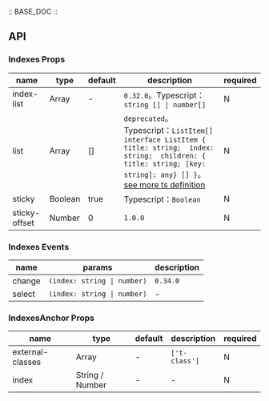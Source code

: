 :: BASE_DOC ::

## API

### Indexes Props

 name          | type    | default | description                                                                                                                                                                                                                                                | required 
---------------|---------|---------|------------------------------------------------------------------------------------------------------------------------------------------------------------------------------------------------------------------------------------------------------------|----------
 index-list    | Array   | -       | `0.32.0`。Typescript：`string [] \| number[]`                                                                                                                                                                                                                | N        
 list          | Array   | []      | `deprecated`。Typescript：`ListItem[] ` `interface ListItem { title: string;  index: string;  children: { title: string; [key: string]: any} [] }`。[see more ts definition](https://github.com/Tencent/tdesign-miniprogram/tree/develop/src/indexes/type.ts) | N        
 sticky        | Boolean | true    | Typescript：`Boolean`                                                                                                                                                                                                                                       | N        
 sticky-offset | Number  | 0       | `1.0.0`                                                                                                                                                                                                                                                    | N        

### Indexes Events

 name   | params                      | description 
--------|-----------------------------|-------------
 change | `(index: string \| number)` | `0.34.0`    
 select | `(index: string \| number)` | \-          

### IndexesAnchor Props

 name             | type            | default | description   | required 
------------------|-----------------|---------|---------------|----------
 external-classes | Array           | -       | `['t-class']` | N        
 index            | String / Number | -       | \-            | N        
